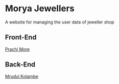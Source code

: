# Morya Jewellers

A website for managing the user data of jeweller shop

## Front-End
[Prachi More](https://github.com/PrachiDMore)

## Back-End
[Mrudul Kolambe](https://github.com/mrudulkolambe)
